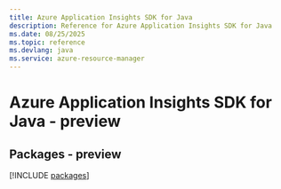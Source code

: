 ```yaml
---
title: Azure Application Insights SDK for Java
description: Reference for Azure Application Insights SDK for Java
ms.date: 08/25/2025
ms.topic: reference
ms.devlang: java
ms.service: azure-resource-manager
---
```

# Azure Application Insights SDK for Java - preview
## Packages - preview
[!INCLUDE [packages](application-insights-index.md)]